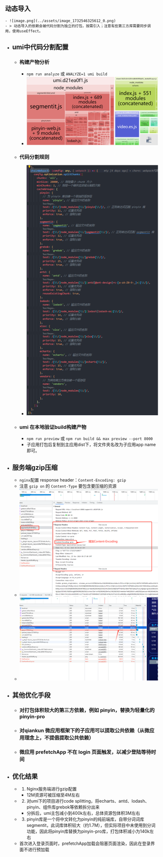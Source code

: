 ## 动态导入
	- ![image.png](../assets/image_1732546325612_0.png)
	- > 动态导入的依赖会被代码分割为独立的打包，按需引入；注意有些第三方库需要同步调用，使用useEffect。
- ## umi中代码分割配置
	- ### 构建产物分析
		- `npm run analyze` 或 `ANALYZE=1 umi build`
		- ![image.png](../assets/image_1732546828634_0.png)
	- ### 代码分割规则
		- ![image.png](../assets/image_1732546857146_0.png)
	- ### umi 在本地验证build构建产物
		- `npm run preview` 或 `npm run build && max preview --port 8000`
		- 子应用打包后复制到主应用dist下，将文件夹名改为子应用app name即可。
- ## 服务端gzip压缩
	- `nginx`配置 response header：`Content-Encoding: gzip`
	- 注意 `gzip on` 的 `Content-Type` 要包含要压缩的资源
	- ![image.png](../assets/image_1732547159346_0.png)
	- ![image.png](../assets/image_1732547167999_0.png)
- ## 其他优化手段
	- ### 对打包体积较大的第三方依赖，例如 pinyin，替换为轻量化的 pinyin-pro
	- ### 对qiankun 微应用框架下的子应用可以提取公共依赖（从微应用理念上，不提倡提取公共依赖）
	- ### 微应用 prefetchApp 不在 login 页面触发，以减少登陆等待时间
- ## 优化结果
	- 1. Nginx服务端进行gzip配置
		- 12M资源可被压缩至4M左右
	- 2. 对umi下的项目进行code splitting，将echarts、antd、lodash、pinyin、组件库grebok等依赖拆分出来
		- 分拆后，umi主包减小到400k左右，总体资源包体积3M左右
	- 3. pinyin库是一个将中文转化为pinyin的纯前端库，自带分词词库segmentit，此词库体积较大（约1.7M），但实际项目中未使用到分词功能，因此将pinyin库替换为pinyin-pro库，打包体积减小为140k左右
	- 首次进入登录页面时，prefetchApp加载会阻塞页面渲染，因此在登录界面不进行预加载